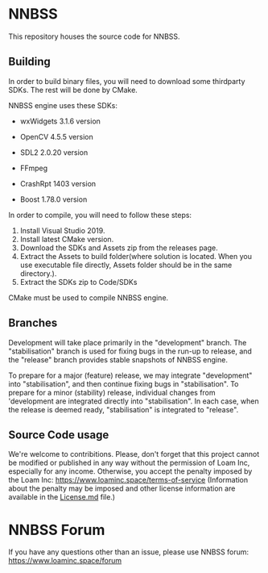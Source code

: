 # NNBSS
This repository houses the source code for NNBSS.

## Building
In order to build binary files, you will need to download some thirdparty SDKs. The rest will be done by CMake. 

NNBSS engine uses these SDKs:
- wxWidgets 3.1.6 version

- OpenCV 4.5.5 version

- SDL2 2.0.20 version

- FFmpeg

- CrashRpt 1403 version

- Boost 1.78.0 version

In order to compile, you will need to follow these steps:
1. Install Visual Studio 2019.
2. Install latest CMake version.
2. Download the SDKs and Assets zip from the releases page.
3. Extract the Assets to build folder(where solution is located. When you use executable file directly, Assets folder should be in the same directory.).
4. Extract the SDKs zip to Code/SDKs

CMake must be used to compile NNBSS engine.

## Branches
Development will take place primarily in the "development" branch. 
The "stabilisation" branch is used for fixing bugs in the run-up to release, 
and the "release" branch provides stable snapshots of NNBSS engine.

To prepare for a major (feature) release, we may integrate "development" into "stabilisation", 
and then continue fixing bugs in "stabilisation". 
To prepare for a minor (stability) release, individual changes from 'development are integrated directly into "stabilisation".
In each case, when the release is deemed ready, "stabilisation" is integrated to "release".

## Source Code usage
We're welcome to contribitions.
Please, don't forget that this project cannot be modified or published in any way without the permission of Loam Inc, especially for any income.
Otherwise, you accept the penalty imposed by the Loam Inc: https://www.loaminc.space/terms-of-service
(Information about the penalty may be imposed and other license information are available in the [License.md](https://github.com/OrkhanGG/NNBSS/blob/main/LICENSE.md) file.)

# NNBSS Forum
If you have any questions other than an issue, please use NNBSS forum:
https://www.loaminc.space/forum